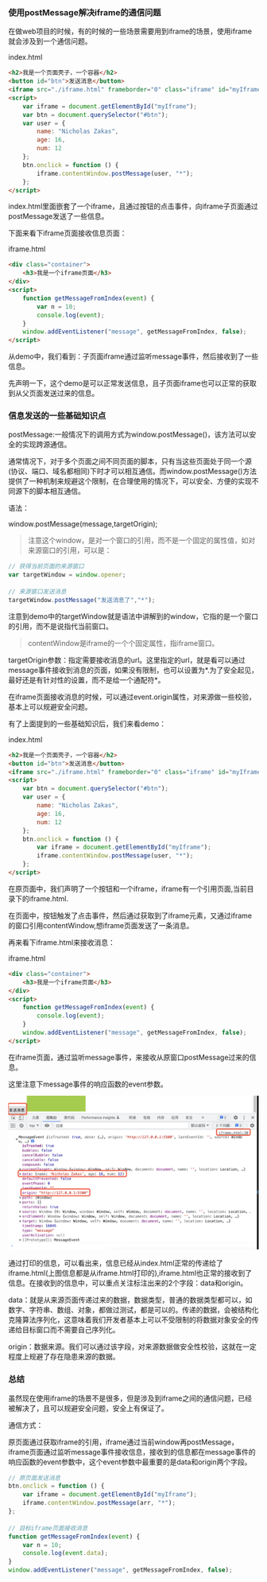 ### 使用postMessage解决iframe的通信问题

在做web项目的时候，有的时候的一些场景需要用到iframe的场景，使用iframe就会涉及到一个通信问题。

index.html
```html
<h2>我是一个页面壳子，一个容器</h2>
<button id="btn">发送消息</button>
<iframe src="./iframe.html" frameborder="0" class="iframe" id="myIframe"></iframe>
<script>
    var iframe = document.getElementById("myIframe");
    var btn = document.querySelector("#btn");
    var user = {
        name: "Nicholas Zakas",
        age: 16,
        num: 12
    };
    btn.onclick = function () {
        iframe.contentWindow.postMessage(user, "*");
    };
</script>
```

index.html里面嵌套了一个iframe，且通过按钮的点击事件，向iframe子页面通过postMessage发送了一些信息。

下面来看下iframe页面接收信息页面：

iframe.html

```html
<div class="container">
    <h3>我是一个iframe页面</h3>
</div>
<script>
    function getMessageFromIndex(event) {
        var n = 10;
        console.log(event);
    }
    window.addEventListener("message", getMessageFromIndex, false);
</script>
```

从demo中，我们看到：子页面iframe通过监听message事件，然后接收到了一些信息。

先声明一下，这个demo是可以正常发送信息，且子页面iframe也可以正常的获取到从父页面发送过来的信息。

### 信息发送的一些基础知识点

postMessage:一般情况下的调用方式为window.postMessage()，该方法可以安全的实现跨源通信。

通常情况下，对于多个页面之间不同页面的脚本，只有当这些页面处于同一个源(协议、端口、域名都相同)下时才可以相互通信。而window.postMessage()方法提供了一种机制来规避这个限制，在合理使用的情况下，可以安全、方便的实现不同源下的脚本相互通信。

语法：

window.postMessage(message,targetOrigin);

> 注意这个window，是对一个窗口的引用，而不是一个固定的属性值，如对来源窗口的引用，可以是：

```js
// 获得当前页面的来源窗口
var targetWindow = window.opener;

// 来源窗口发送消息
targetWindow.postMessage("发送消息了","*");
```

注意到demo中的targetWindow就是语法中讲解到的window，它指的是一个窗口的引用，而不是说指代当前窗口。

> contentWindow是iframe的一个个固定属性，指iframe窗口。

targetOrigin参数：指定需要接收消息的url。这里指定的url，就是看可以通过message事件接收到消息的页面，如果没有限制，也可以设置为*.为了安全起见，最好还是有针对性的设置，而不是给一个通配符*。

在iframe页面接收消息的时候，可以通过event.origin属性，对来源做一些校验，基本上可以规避安全问题。

有了上面提到的一些基础知识后，我们来看demo：

index.html
```html
<h2>我是一个页面壳子，一个容器</h2>
<button id="btn">发送消息</button>
<iframe src="./iframe.html" frameborder="0" class="iframe" id="myIframe"></iframe>
<script>
    var btn = document.querySelector("#btn");
    var user = {
        name: "Nicholas Zakas",
        age: 16,
        num: 12
    };
    btn.onclick = function () {
        var iframe = document.getElementById("myIframe");
        iframe.contentWindow.postMessage(user, "*");
    };
</script>
```

在原页面中，我们声明了一个按钮和一个iframe，iframe有一个引用页面,当前目录下的iframe.html.

在页面中，按钮触发了点击事件，然后通过获取到了iframe元素，又通过iframe的窗口引用contentWindow,想iframe页面发送了一条消息。

再来看下iframe.html来接收消息：

iframe.html
```html
<div class="container">
    <h3>我是一个iframe页面</h3>
</div>
<script>
    function getMessageFromIndex(event) {
        console.log(event);
    }
    window.addEventListener("message", getMessageFromIndex, false);
</script>
```
在iframe页面，通过监听message事件，来接收从原窗口postMessage过来的信息。

这里注意下message事件的响应函数的event参数。

![通过message事件接收信息](./images/i5.png)

通过打印的信息，可以看出来，信息已经从index.html正常的传递给了iframe.html(上图信息都是从iframe.html打印的),iframe.html也正常的接收到了信息。在接收到的信息中，可以重点关注标注出来的2个字段：data和origin。

data：就是从来源页面传递过来的数据，数据类型，普通的数据类型都可以，如数字、字符串、数组、对象，都做过测试，都是可以的。传递的数据，会被结构化克隆算法序列化，这意味着我们开发者基本上可以不受限制的将数据对象安全的传递给目标窗口而不需要自己序列化。

origin：数据来源。我们可以通过该字段，对来源数据做安全性校验，这就在一定程度上规避了存在隐患来源的数据。

### 总结

虽然现在使用iframe的场景不是很多，但是涉及到iframe之间的通信问题，已经被解决了，且可以规避安全问题，安全上有保证了。

通信方式：

原页面通过获取iframe的引用，iframe通过当前window再postMessage，iframe页面通过监听message事件接收信息，接收到的信息都在message事件的响应函数的event参数中，这个event参数中最重要的是data和origin两个字段。

```js
// 原页面发送消息
btn.onclick = function () {
    var iframe = document.getElementById("myIframe");
    iframe.contentWindow.postMessage(arr, "*");
};

// 目标iframe页面接收消息
function getMessageFromIndex(event) {
    var n = 10;
    console.log(event.data);
}
window.addEventListener("message", getMessageFromIndex, false);
```